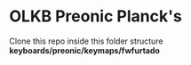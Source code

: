 # OLKB Preonic Planck's


Clone this repo inside this folder structure **keyboards/preonic/keymaps/fwfurtado**

